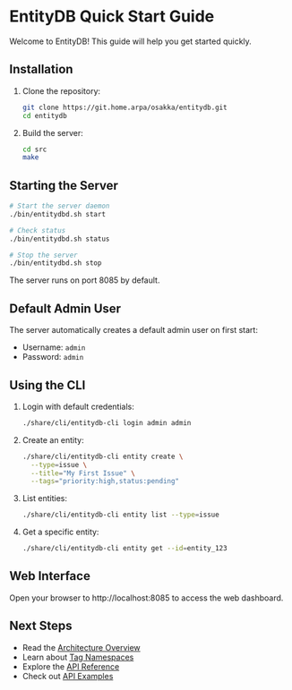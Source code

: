 # EntityDB Quick Start Guide

Welcome to EntityDB! This guide will help you get started quickly.

## Installation

1. Clone the repository:
   ```bash
   git clone https://git.home.arpa/osakka/entitydb.git
   cd entitydb
   ```

2. Build the server:
   ```bash
   cd src
   make
   ```

## Starting the Server

```bash
# Start the server daemon
./bin/entitydbd.sh start

# Check status
./bin/entitydbd.sh status

# Stop the server
./bin/entitydbd.sh stop
```

The server runs on port 8085 by default.

## Default Admin User

The server automatically creates a default admin user on first start:
- Username: `admin`
- Password: `admin`

## Using the CLI

1. Login with default credentials:
   ```bash
   ./share/cli/entitydb-cli login admin admin
   ```

2. Create an entity:
   ```bash
   ./share/cli/entitydb-cli entity create \
     --type=issue \
     --title="My First Issue" \
     --tags="priority:high,status:pending"
   ```

3. List entities:
   ```bash
   ./share/cli/entitydb-cli entity list --type=issue
   ```

4. Get a specific entity:
   ```bash
   ./share/cli/entitydb-cli entity get --id=entity_123
   ```

## Web Interface

Open your browser to http://localhost:8085 to access the web dashboard.

## Next Steps

- Read the [Architecture Overview](../architecture/overview.md)
- Learn about [Tag Namespaces](../architecture/tags.md)
- Explore the [API Reference](../api/entities.md)
- Check out [API Examples](../api/examples.md)